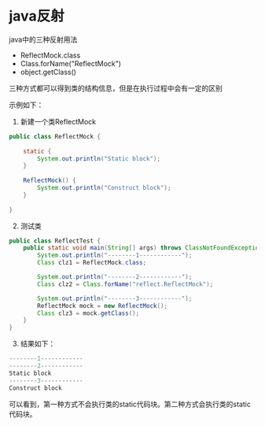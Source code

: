 # java反射

java中的三种反射用法

* ReflectMock.class
* Class.forName("ReflectMock")
* object.getClass()

三种方式都可以得到类的结构信息，但是在执行过程中会有一定的区别

示例如下：
1. 新建一个类ReflectMock
```java
public class ReflectMock {
    
    static {
        System.out.println("Static block");
    }
    
    ReflectMock() {
        System.out.println("Construct block");
    }
   
}
```

2. 测试类
```java
public class ReflectTest {
    public static void main(String[] args) throws ClassNotFoundException {
        System.out.println("--------1------------");
        Class clz1 = ReflectMock.class;

        System.out.println("--------2------------");
        Class clz2 = Class.forName("reflect.ReflectMock");

        System.out.println("--------3------------");
        ReflectMock mock = new ReflectMock();
        Class clz3 = mock.getClass();
    }
}
```

3. 结果如下：
```java
--------1------------
--------2------------
Static block
--------3------------
Construct block
```
可以看到，第一种方式不会执行类的static代码块。第二种方式会执行类的static代码块。
